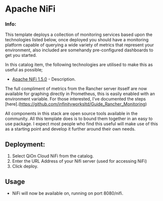 # Apache NiFi

### Info:

This template deploys a collection of monitoring services based upon the technologies listed below, once deployed you should have a monitoring platform capable of querying a wide variety of metrics that represent your environment, also included are somehandy pre-configured dashboards to get you started.

In this catalog item, the following technologies are utilised to make this as useful as possible;

* [Apache NiFi 1.5.0](https://nifi.apache.org/) - Description.


The full compliment of metrics from the Rancher server itsself are now available for graphing directly in Prometheus, this is easily enabled with an environment variable. For those interested, I've documented the steps [here].(https://github.com/infinityworksltd/Guide_Rancher_Monitoring)

All components in this stack are open source tools available in the community. All this template does is to bound them together in an easy to use package. I expect most people who find this useful will make use of this as a starting point and develop it further around their own needs.
 
## Deployment:
1. Select QiOn Cloud NiFi from the catalog.
2. Enter the URL Address of your Nifi server (used for accessing NiFi)
3. Click deploy.

## Usage
* NiFi will now be available on, running on port 8080/nifi.
